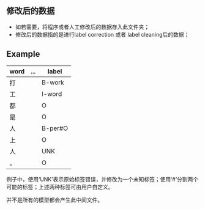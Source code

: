 ## 修改后的数据
- 如若需要，将程序或者人工修改后的数据存入此文件夹；
- 修改后的数据指的是进行label correction 或者 label cleaning后的数据；

## Example

|word|...|label|
|--|--|--|
|打| |B-work|
|工| |I-word|
|都| |O|
|是| |O|
|人| |B-per#O|
|上| |O|
|人| |UNK|
|。| |O|

例子中，使用‘UNK’表示原始标签错误，并修改为一个未知标签；使用‘#’分割两个可能的标签；上述两种标签可由用户自定义。

并不是所有的模型都会产生此中间文件。
